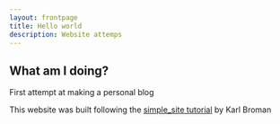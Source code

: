 ```yaml
---
layout: frontpage
title: Hello world
description: Website attemps
---
```


## What am I doing? 

First attempt at making a personal blog

This website was built following the [simple_site tutorial](https://kbroman.org/simple_site/) by Karl Broman

